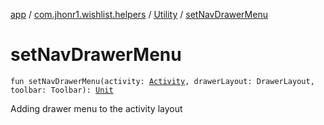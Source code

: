 [app](../../index.md) / [com.jhonr1.wishlist.helpers](../index.md) / [Utility](index.md) / [setNavDrawerMenu](./set-nav-drawer-menu.md)

# setNavDrawerMenu

`fun setNavDrawerMenu(activity: `[`Activity`](https://developer.android.com/reference/android/app/Activity.html)`, drawerLayout: DrawerLayout, toolbar: Toolbar): `[`Unit`](https://kotlinlang.org/api/latest/jvm/stdlib/kotlin/-unit/index.html)

Adding drawer menu to the activity layout

